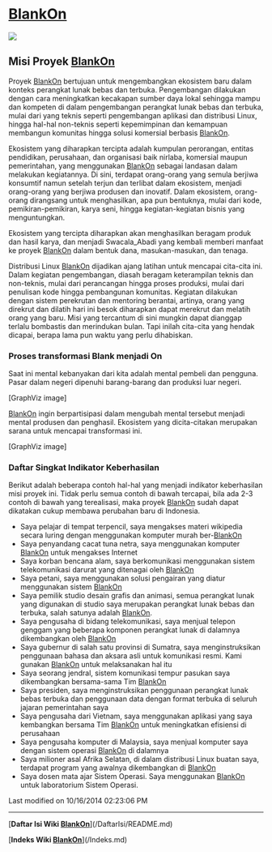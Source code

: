 # [BlankOn](/BlankOn.md)
![](http://dev.blankonlinux.or.id/raw-attachment/wiki/Misi/buatan-indonesia.png)

## Misi Proyek [BlankOn](/BlankOn.md)
Proyek [BlankOn](/BlankOn.md) bertujuan untuk mengembangkan ekosistem baru dalam konteks
perangkat lunak bebas dan terbuka. Pengembangan dilakukan dengan cara
meningkatkan kecakapan sumber daya lokal sehingga mampu dan kompeten di dalam
pengembangan perangkat lunak bebas dan terbuka, mulai dari yang teknis seperti
pengembangan aplikasi dan distribusi Linux, hingga hal-hal non-teknis seperti
kepemimpinan dan kemampuan membangun komunitas hingga solusi komersial berbasis
[BlankOn](/BlankOn.md).

Ekosistem yang diharapkan tercipta adalah kumpulan perorangan, entitas
pendidikan, perusahaan, dan organisasi baik nirlaba, komersial maupun
pemerintahan, yang menggunakan [BlankOn](/BlankOn.md) sebagai landasan dalam melakukan
kegiatannya. Di sini, terdapat orang-orang yang semula berjiwa konsumtif namun
setelah terjun dan terlibat dalam ekosistem, menjadi orang-orang yang berjiwa
produsen dan inovatif. Dalam ekosistem, orang-orang dirangsang untuk
menghasilkan, apa pun bentuknya, mulai dari kode, pemikiran-pemikiran, karya
seni, hingga kegiatan-kegiatan bisnis yang menguntungkan.

Ekosistem yang tercipta diharapkan akan menghasilkan beragam produk dan hasil
karya, dan menjadi ​Swacala_Abadi yang kembali memberi manfaat ke proyek
[BlankOn](/BlankOn.md) dalam bentuk dana, masukan-masukan, dan tenaga.

Distribusi Linux [BlankOn](/BlankOn.md) dijadikan ajang latihan untuk mencapai cita-cita ini.
Dalam kegiatan pengembangan, diasah beragam keterampilan teknis dan non-teknis,
mulai dari perancangan hingga proses produksi, mulai dari penulisan kode hingga
pembangunan komunitas. Kegiatan dilakukan dengan sistem perekrutan dan
mentoring berantai, artinya, orang yang direkrut dan dilatih hari ini besok
diharapkan dapat merekrut dan melatih orang yang baru.
Misi yang tercantum di sini mungkin dapat dianggap terlalu bombastis dan
merindukan bulan. Tapi inilah cita-cita yang hendak dicapai, berapa lama pun
waktu yang perlu dihabiskan.

### Proses transformasi Blank menjadi On
Saat ini mental kebanyakan dari kita adalah mental pembeli dan pengguna. Pasar
dalam negeri dipenuhi barang-barang dan produksi luar negeri.

[GraphViz image]

[BlankOn](/BlankOn.md) ingin berpartisipasi dalam mengubah mental tersebut menjadi mental
produsen dan penghasil. Ekosistem yang dicita-citakan merupakan sarana untuk
mencapai transformasi ini.

[GraphViz image]

### Daftar Singkat Indikator Keberhasilan
Berikut adalah beberapa contoh hal-hal yang menjadi indikator keberhasilan misi
proyek ini. Tidak perlu semua contoh di bawah tercapai, bila ada 2-3 contoh di
bawah yang terealisasi, maka proyek [BlankOn](/BlankOn.md) sudah dapat dikatakan cukup membawa
perubahan baru di Indonesia.
  * Saya pelajar di tempat terpencil, saya mengakses materi wikipedia secara
      luring dengan menggunakan komputer murah ber-[BlankOn](/BlankOn.md)
   * Saya penyandang cacat tuna netra, saya menggunakan komputer [BlankOn](/BlankOn.md) untuk
      mengakses Internet
   * Saya korban bencana alam, saya berkomunikasi menggunakan sistem
      telekomunikasi darurat yang ditenagai oleh [BlankOn](/BlankOn.md)
   * Saya petani, saya menggunakan solusi pengairan yang diatur menggunakan
      sistem [BlankOn](/BlankOn.md)
   * Saya pemilik studio desain grafis dan animasi, semua perangkat lunak yang
      digunakan di studio saya merupakan perangkat lunak bebas dan terbuka,
      salah satunya adalah [BlankOn](/BlankOn.md).
   * Saya pengusaha di bidang telekomunikasi, saya menjual telepon genggam
      yang beberapa komponen perangkat lunak di dalamnya dikembangkan oleh
      [BlankOn](/BlankOn.md)
   * Saya gubernur di salah satu provinsi di Sumatra, saya menginstruksikan
      penggunaan bahasa dan aksara asli untuk komunikasi resmi. Kami gunakan
      [BlankOn](/BlankOn.md) untuk melaksanakan hal itu
   * Saya seorang jendral, sistem komunikasi tempur pasukan saya dikembangkan
      bersama-sama Tim [BlankOn](/BlankOn.md)
   * Saya presiden, saya menginstruksikan penggunaan perangkat lunak bebas
      terbuka dan penggunaan data dengan format terbuka di seluruh jajaran
      pemerintahan saya
   * Saya pengusaha dari Vietnam, saya menggunakan aplikasi yang saya
      kembangkan bersama Tim [BlankOn](/BlankOn.md) untuk meningkatkan efisiensi di perusahaan
   * Saya pengusaha komputer di Malaysia, saya menjual komputer saya dengan
      sistem operasi [BlankOn](/BlankOn.md) di dalamnya
   * Saya milioner asal Afrika Selatan, di dalam distribusi Linux buatan saya,
      terdapat program yang awalnya dikembangkan di [BlankOn](/BlankOn.md)
   * Saya dosen mata ajar Sistem Operasi. Saya menggunakan [BlankOn](/BlankOn.md) untuk
      laboratorium Sistem Operasi.

Last modified on 10/16/2014 02:23:06 PM
 
---
[**Daftar Isi Wiki [BlankOn](/BlankOn.md)**](/DaftarIsi/README.md)
 
[**Indeks Wiki [BlankOn](/BlankOn.md)**](/Indeks.md)
